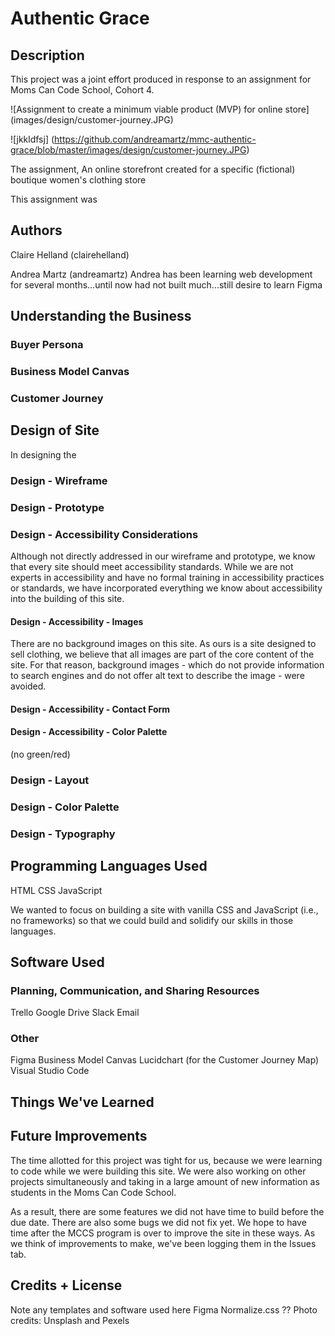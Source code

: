 # Authentic Grace

## Description

This project was a joint effort produced in response to an assignment for Moms Can Code School, Cohort 4.  

![Assignment to create a minimum viable product (MVP) for online store] (images/design/customer-journey.JPG)

![jkkldfsj] (https://github.com/andreamartz/mmc-authentic-grace/blob/master/images/design/customer-journey.JPG)

The assignment, An online storefront created for a specific (fictional) boutique women's clothing store

This assignment was 

## Authors

Claire Helland (clairehelland)

Andrea Martz (andreamartz)
Andrea has been learning web development for several months...until now had not built much...still desire to learn Figma

## Understanding the Business



### Buyer Persona

### Business Model Canvas



### Customer Journey

## Design of Site

In designing the 

### Design - Wireframe

### Design - Prototype

### Design - Accessibility Considerations

Although not directly addressed in our wireframe and prototype, we know that every site should meet accessibility standards.  While we are not experts in accessibility and have no formal training in accessibility practices or standards, we have incorporated everything we know about accessibility into the building of this site.

#### Design - Accessibility - Images

There are no background images on this site.  As ours is a site designed to sell clothing, we believe that all images are part of the core content of the site.  For that reason, background images - which do not provide information to search engines and do not offer alt text to describe the image - were avoided.

#### Design - Accessibility - Contact Form

#### Design - Accessibility - Color Palette

(no green/red)

### Design - Layout



### Design - Color Palette

### Design - Typography

## Programming Languages Used

HTML
CSS
JavaScript

We wanted to focus on building a site with vanilla CSS and JavaScript (i.e., no frameworks) so that we could build and solidify our skills in those languages.

## Software Used

### Planning, Communication, and Sharing Resources

Trello
Google Drive
Slack
Email

### Other

Figma
Business Model Canvas
Lucidchart (for the Customer Journey Map)
Visual Studio Code

## Things We've Learned

## Future Improvements

The time allotted for this project was tight for us, because we were learning to code while we were building this site.  We were also working on other projects simultaneously and taking in a large amount of new information as students in the Moms Can Code School.

As a result, there are some features we did not have time to build before the due date.  There are also some bugs we did not fix yet.  We hope to have time after the MCCS program is over to improve the site in these ways.  As we think of improvements to make, we've been logging them in the Issues tab.

## Credits + License

Note any templates and software used here
Figma
Normalize.css ??
Photo credits: Unsplash and Pexels


